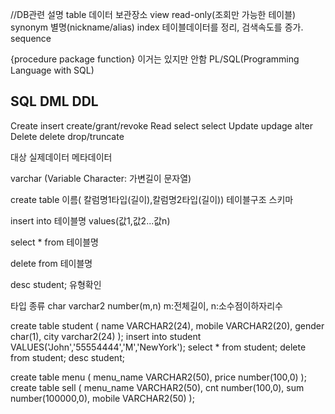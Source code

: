 //DB관련 설명
table  데이터 보관장소
view  read-only(조회만 가능한 테이블) 
synonym 별명(nickname/alias)
index 테이블데이터를 정리, 검색속도를 증가.
sequence

{procedure
package
function} 이거는 있지만 안함 PL/SQL(Programming Language with SQL)

SQL         DML         DDL
-------------------------------------------
Create      insert      create/grant/revoke
Read        select      select
Update      updage      alter
Delete      delete      drop/truncate


대상        실제데이터  메타데이터

varchar (Variable Character: 가변길이 문자열)

create table 이름( 칼럼명1타입(길이),칼럼명2타입(길이)) 테이블구조 스키마

insert into 테이블명 values(값1,값2...값n)

select * from 테이블명

delete from 테이블명

desc student; 유형확인

타입 종류
char
varchar2
number(m,n) m:전체길이, n:소수점이하자리수

create table student (
name VARCHAR2(24),
mobile VARCHAR2(20),
gender char(1),
city varchar2(24)
);
insert into student VALUES('John','55554444','M','NewYork');
select * from student;
delete from student;
desc student;

create table menu (
menu_name VARCHAR2(50),
price number(100,0)
);
create table sell (
menu_name VARCHAR2(50),
cnt number(100,0),
sum number(100000,0),
mobile VARCHAR2(50)
);
